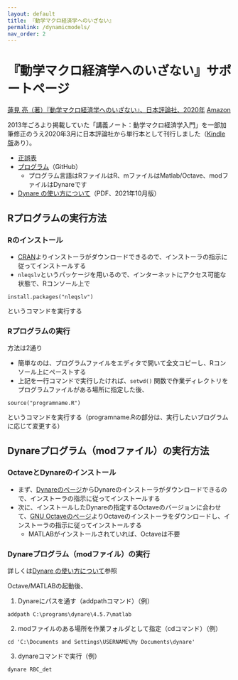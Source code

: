 ```yaml
---
layout: default
title: 『動学マクロ経済学へのいざない』
permalink: /dynamicmodels/
nav_order: 2
---
```


# 『動学マクロ経済学へのいざない』サポートページ
[蓮見 亮（著）『動学マクロ経済学へのいざない』、日本評論社、2020年](https://www.nippyo.co.jp/shop/book/8267.html) [Amazon](https://www.amazon.co.jp/dp/453555949X)

2013年ごろより掲載していた「講義ノート：動学マクロ経済学入門」を一部加筆修正のうえ2020年3月に日本評論社から単行本として刊行しました（[Kindle版](https://www.amazon.co.jp/dp/B086VXVYYT/)あり）。
* [正誤表](http://www.rhasumi.net/data/dmacro_errata.pdf) 
* [プログラム](https://github.com/rhasumi/dynamicmodels)（GitHub）
  * プログラム言語はRファイルはR、mファイルはMatlab/Octave、modファイルはDynareです
* [Dynare の使い方について](https://github.com/rhasumi/dynamicmodels/blob/master/use_dynare.pdf)（PDF、2021年10月版）

## Rプログラムの実行方法

### Rのインストール
- [CRAN](https://cran.ism.ac.jp/)よりインストーラがダウンロードできるので、インストーラの指示に従ってインストールする
- `nleqslv`というパッケージを用いるので、インターネットにアクセス可能な状態で、Rコンソール上で
```
install.packages("nleqslv")
```
というコマンドを実行する

### Rプログラムの実行
方法は2通り
- 簡単なのは、プログラムファイルをエディタで開いて全文コピーし、Rコンソール上にペーストする
- 上記を一行コマンドで実行したければ、`setwd()` 関数で作業ディレクトリをプログラムファイルがある場所に指定した後、
```
source("programname.R")
```
というコマンドを実行する（programname.Rの部分は、実行したいプログラムに応じて変更する）

## Dynareプログラム（modファイル）の実行方法
### OctaveとDynareのインストール
- まず、[Dynareのページ](http://www.dynare.org/download)からDynareのインストーラがダウンロードできるので、インストーラの指示に従ってインストールする
- 次に、インストールしたDynareの指定するOctaveのバージョンに合わせて、[GNU Octaveのページ](https://octave.org/download.html)よりOctaveのインストーラをダウンロードし、インストーラの指示に従ってインストールする
  - MATLABがインストールされていれば、Octaveは不要

### Dynareプログラム（modファイル）の実行
詳しくは[Dynare の使い方について](https://github.com/rhasumi/dynamicmodels/blob/master/use_dynare.pdf)参照

Octave/MATLABの起動後、

1. Dynareにパスを通す（addpathコマンド）（例）
```
addpath C:\programs\dynare\4.5.7\matlab
```
2. modファイルのある場所を作業フォルダとして指定（cdコマンド）（例）
```
cd 'C:\Documents and Settings\USERNAME\My Documents\dynare'
```
3. dynareコマンドで実行（例）
```
dynare RBC_det
```
